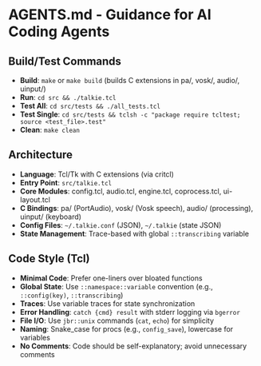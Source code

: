 # AGENTS.md - Guidance for AI Coding Agents

## Build/Test Commands
- **Build**: `make` or `make build` (builds C extensions in pa/, vosk/, audio/, uinput/)
- **Run**: `cd src && ./talkie.tcl`
- **Test All**: `cd src/tests && ./all_tests.tcl`
- **Test Single**: `cd src/tests && tclsh -c "package require tcltest; source <test_file>.test"`
- **Clean**: `make clean`

## Architecture
- **Language**: Tcl/Tk with C extensions (via critcl)
- **Entry Point**: `src/talkie.tcl`
- **Core Modules**: config.tcl, audio.tcl, engine.tcl, coprocess.tcl, ui-layout.tcl
- **C Bindings**: pa/ (PortAudio), vosk/ (Vosk speech), audio/ (processing), uinput/ (keyboard)
- **Config Files**: `~/.talkie.conf` (JSON), `~/.talkie` (state JSON)
- **State Management**: Trace-based with global `::transcribing` variable

## Code Style (Tcl)
- **Minimal Code**: Prefer one-liners over bloated functions
- **Global State**: Use `::namespace::variable` convention (e.g., `::config(key)`, `::transcribing`)
- **Traces**: Use variable traces for state synchronization
- **Error Handling**: `catch {cmd} result` with stderr logging via `bgerror`
- **File I/O**: Use `jbr::unix` commands (`cat`, `echo`) for simplicity
- **Naming**: Snake_case for procs (e.g., `config_save`), lowercase for variables
- **No Comments**: Code should be self-explanatory; avoid unnecessary comments
